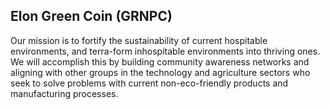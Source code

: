 <h2>Elon Green Coin (GRNPC)</h2>

Our mission is to fortify the sustainability of current hospitable environments, and terra-form inhospitable environments into thriving ones. 
We will accomplish this by building community awareness networks and aligning with other groups in the technology and agriculture sectors who seek to solve problems with current non-eco-friendly products and manufacturing processes.
